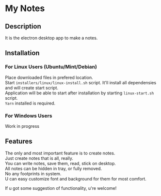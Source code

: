 # My Notes

## Description

It is the electron desktop app to make a notes.

## Installation

### For Linux Users (Ubuntu/Mint/Debian)

Place downloaded files in prefered location.  
Start `installers/linux/linux-install.sh` script. It'll install all dependensies and will create start script.  
Application will be able to start after installation by starting `linux-start.sh` script.  
`Yarn` installed is required.  

### For Windows Users

Work in progress

## Features

The only and most important feature is to create notes.  
Just create notes that is all, really.  
You can write notes, save them, read, stick on desktop.  
All notes can be hidden in tray, or fully removed.  
No any footprints in system.  
U can easy customize font and background for them for most comfort.  
  
If u got some suggestion of functionality, u're welcome!
